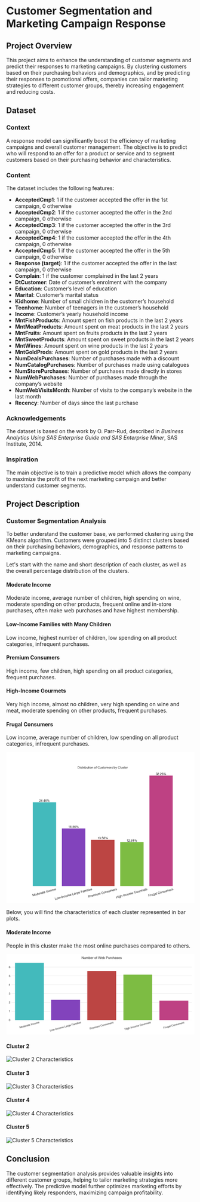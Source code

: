 # Customer Segmentation and Marketing Campaign Response

## Project Overview

This project aims to enhance the understanding of customer segments and predict their responses to marketing campaigns. By clustering customers based on their purchasing behaviors and demographics, and by predicting their responses to promotional offers, companies can tailor marketing strategies to different customer groups, thereby increasing engagement and reducing costs.

## Dataset

### Context

A response model can significantly boost the efficiency of marketing campaigns and overall customer management. The objective is to predict who will respond to an offer for a product or service and to segment customers based on their purchasing behavior and characteristics.

### Content

The dataset includes the following features:

- **AcceptedCmp1**: 1 if the customer accepted the offer in the 1st campaign, 0 otherwise
- **AcceptedCmp2**: 1 if the customer accepted the offer in the 2nd campaign, 0 otherwise
- **AcceptedCmp3**: 1 if the customer accepted the offer in the 3rd campaign, 0 otherwise
- **AcceptedCmp4**: 1 if the customer accepted the offer in the 4th campaign, 0 otherwise
- **AcceptedCmp5**: 1 if the customer accepted the offer in the 5th campaign, 0 otherwise
- **Response (target)**: 1 if the customer accepted the offer in the last campaign, 0 otherwise
- **Complain**: 1 if the customer complained in the last 2 years
- **DtCustomer**: Date of customer’s enrolment with the company
- **Education**: Customer’s level of education
- **Marital**: Customer’s marital status
- **Kidhome**: Number of small children in the customer’s household
- **Teenhome**: Number of teenagers in the customer’s household
- **Income**: Customer’s yearly household income
- **MntFishProducts**: Amount spent on fish products in the last 2 years
- **MntMeatProducts**: Amount spent on meat products in the last 2 years
- **MntFruits**: Amount spent on fruits products in the last 2 years
- **MntSweetProducts**: Amount spent on sweet products in the last 2 years
- **MntWines**: Amount spent on wine products in the last 2 years
- **MntGoldProds**: Amount spent on gold products in the last 2 years
- **NumDealsPurchases**: Number of purchases made with a discount
- **NumCatalogPurchases**: Number of purchases made using catalogues
- **NumStorePurchases**: Number of purchases made directly in stores
- **NumWebPurchases**: Number of purchases made through the company’s website
- **NumWebVisitsMonth**: Number of visits to the company’s website in the last month
- **Recency**: Number of days since the last purchase

### Acknowledgements

The dataset is based on the work by O. Parr-Rud, described in *Business Analytics Using SAS Enterprise Guide and SAS Enterprise Miner*, SAS Institute, 2014.

### Inspiration

The main objective is to train a predictive model which allows the company to maximize the profit of the next marketing campaign and better understand customer segments.

## Project Description

### Customer Segmentation Analysis

To better understand the customer base, we performed clustering using the KMeans algorithm. Customers were grouped into 5 distinct clusters based on their purchasing behaviors, demographics, and response patterns to marketing campaigns.

Let's start with the name and short description of each cluster, as well as the overall percentage distribution of the clusters.

#### Moderate Income

Moderate income, average number of children, high spending on wine, moderate spending on other products, frequent online and in-store purchases, often make web purchases and have highest membership.

#### Low-Income Families with Many Children

Low income, highest number of children, low spending on all product categories, infrequent purchases.

#### Premium Consumers

High income, few children, high spending on all product categories, frequent purchases.

#### High-Income Gourmets

Very high income, almost no children, very high spending on wine and meat, moderate spending on other products, frequent purchases.

#### Frugal Consumers

Low income, average number of children, low spending on all product categories, infrequent purchases.

![Clusters Distribution](Customer_Distribution_by_Cluster.png)

Below, you will find the characteristics of each cluster represented in bar plots.

#### Moderate Income

People in this cluster make the most online purchases compared to others.

![Moderate Income Web](Moderate_Income_Web_Purchases.png)

#### Cluster 2

![Cluster 2 Characteristics](path/to/cluster2.png)

#### Cluster 3

![Cluster 3 Characteristics](path/to/cluster3.png)

#### Cluster 4

![Cluster 4 Characteristics](path/to/cluster4.png)

#### Cluster 5

![Cluster 5 Characteristics](path/to/cluster5.png)

## Conclusion

The customer segmentation analysis provides valuable insights into different customer groups, helping to tailor marketing strategies more effectively. The predictive model further optimizes marketing efforts by identifying likely responders, maximizing campaign profitability.

